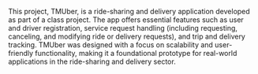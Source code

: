 This project, TMUber, is a ride-sharing and delivery application developed as part of a class project. The app offers essential features such as user and driver registration, service request handling (including requesting, canceling, and modifying ride or delivery requests), and trip and delivery tracking. TMUber was designed with a focus on scalability and user-friendly functionality, making it a foundational prototype for real-world applications in the ride-sharing and delivery sector.
